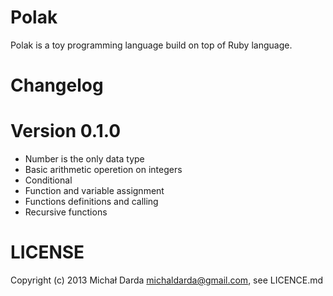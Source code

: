 # Polak

Polak is a toy programming language build on top of Ruby language.

# Changelog

# Version 0.1.0

- Number is the only data type
- Basic arithmetic operetion on integers
- Conditional
- Function and variable assignment
- Functions definitions and calling
- Recursive functions

# LICENSE

Copyright (c) 2013 Michał Darda <michaldarda@gmail.com>, see LICENCE.md
